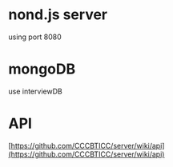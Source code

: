 # nond.js server
using port 8080

# mongoDB
use interviewDB

# API
 [https://github.com/CCCBTICC/server/wiki/api](https://github.com/CCCBTICC/server/wiki/api)
